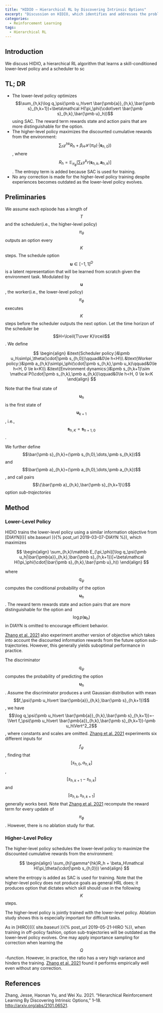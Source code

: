 ```yaml
---
title: "HIDIO — Hierarchical RL by Discovering Intrinsic Options"
excerpt: "Discussion on HIDIO, which identifies and addresses the problem of using a shared representation for learning the policy and the value function."
categories:
  - Reinforcement Learning
tags:
  - Hierarchical RL
---
```


## Introduction

We discuss HIDIO, a hierarchical RL algorithm that learns a skill-conditioned lower-level policy and a scheduler to sc

## TL; DR

- The lower-level policy optimizes $$\sum_{h,k}\log q_\psi(\pmb u_h\vert \bar{\pmb{a}}_{h,k},\bar{\pmb s}_{h,k+1})+\beta\mathcal H(\pi_\phi(\cdot\vert \bar{\pmb s}_{h,k},\bar{\pmb u}_h))$$ using SAC. The reward term rewards state and action pairs that are more distinguishable for the option. 
- The higher-level policy maximizes the discounted cumulative rewards from the environment: $$\sum_{h}\gamma^{hk}R_h + \beta_H\mathcal H(\pi_\theta(\cdot\vert \pmb s_{h,0}))$$, where $$R_h=\mathbb E_{\pi_\phi}[\sum_{k}\gamma^k r(\pmb s_{h,k},\pmb a_{h,k})]$$. The entropy term is added because SAC is used for training.
- No any correction is made for the higher-level policy training despite experiences becomes outdated as the lower-level policy evolves.

## Preliminaries

We assume each episode has a length of $$T$$ and the scheduler(i.e., the higher-level policy) $$\pi_\theta$$ outputs an option every $$K$$ steps. The schedule option $$\pmb u\in[-1,1]^D$$ is a latent representation that will be learned from scratch given the environment task. Modulated by $$\pmb u$$, the worker(i.e., the lower-level policy) $$\pi_\phi$$ executes $$K$$ steps before the scheduler outputs the next option. Let the time horizon of the scheduler be $$H=\lceil{T\over K}\rceil$$. We define 

$$
\begin{align}
&\text{Scheduler policy:}&\pmb u_h\sim\pi_\theta(\cdot|\pmb s_{h,0})\qquad&0\le h<H\\\
&\text{Worker policy:}&\pmb a_{h,k}\sim\pi_\phi(\cdot|\pmb s_{h,k},\pmb u_k)\qquad&0\le h<H, 0 \le k<K\\\
&\text{Environment dynamics:}&\pmb s_{h,k+1}\sim \mathcal P(\cdot|\pmb s_{h,k},\pmb a_{h,k})\qquad&0\le h<H, 0 \le k<K
\end{align}
$$

Note that the final state of $$\pmb u_h$$ is the first state of $$\pmb u_{k+1}$$, i.e., $$\pmb s_{h,K}=\pmb s_{h+1,0}$$. 

We further define $$\bar{\pmb s}_{h,k}=(\pmb s_{h,0},\dots,\pmb s_{h,k})$$ and $$\bar{\pmb a}_{h,k}=(\pmb a_{h,0},\dots,\pmb a_{h,k})$$, and call pairs $$\{\bar{\pmb a}_{h,k},\bar{\pmb s}_{h,k+1}\}$$ option *sub-trajectories*

## Method

### Lower-Level Policy

HIDIO trains the lower-level policy using a similar information objective from [DIAYN]({{ site.baseurl }}{% post_url 2019-03-07-DIAYN %}), which maximizes

$$
\begin{align}
\sum_{h,k}\mathbb E_{\pi_\phi}[\log q_\psi(\pmb u_h|\bar{\pmb{a}}_{h,k},\bar{\pmb s}_{h,k+1})]+\beta\mathcal H(\pi_\phi(\cdot|\bar{\pmb s}_{h,k},\bar{\pmb u}_h))
\end{align}
$$

where $$q_\psi$$ computes the conditional probability of the option $$\pmb u_h$$. The reward term rewards state and action pairs that are more distinguishable for the option and $$\log p(\pmb u_h)$$ in DIAYN is omitted to encourage efficient behavior. 

[Zhang et al. 2021](#ref1) also experiment another version of objective which takes into account the discounted information rewards from the future option sub-trajectories. However, this generally yields suboptimal performance in practice.

The discriminator $$q_\psi$$ computes the probability of predicting the option $$\pmb u_h$$. Assume the discriminator produces a unit Gaussian distribution with mean $$f_\psi(\pmb u_h\vert \bar{\pmb{a}}_{h,k},\bar{\pmb s}_{h,k+1})$$, we have $$\log q_\psi(\pmb u_h\vert \bar{\pmb{a}}_{h,k},\bar{\pmb s}_{h,k+1})=-\Vert f_\psi(\pmb u_h\vert \bar{\pmb{a}}_{h,k},\bar{\pmb s}_{h,k+1})-\pmb u_h\Vert^2_2$$, where constants and scales are omitted. [Zhang et al. 2021](#ref1) experiments six different inputs for $$f_\psi$$, finding that $$[s_{h,0}, a_{h,k}]$$, $$[s_{h,k+1}-s_{h,k}]$$ and $$[a_{h,k}, s_{h,k+1}]$$ generally works best. Note that [Zhang et al. 2021](#ref1) recompute the reward term for every update of $$\pi_\phi$$. However, there is no ablation study for that.

### Higher-Level Policy

The higher-level policy schedules the lower-level policy to maximize the discounted cumulative rewards from the environment:

$$
\begin{align}
\sum_{h}\gamma^{hk}R_h + \beta_H\mathcal H(\pi_\theta(\cdot|\pmb s_{h,0}))
\end{align}
$$

where the entropy is added as SAC is used for training. Note that the higher-level policy does not produce goals as general HRL does; it produces option that dictates which skill should use in the following $$K$$ steps.

The higher-level policy is jointly trained with the lower-level policy. Ablation study shows this is especially important for difficult tasks.

As in [HIRO]({{ site.baseurl }}{% post_url 2019-05-21-HIRO %}), when training in off-policy fashion, option sub-trajectories will be outdated as the lower-level policy evolves. One may apply importance sampling for correction when learning the $$Q$$-function. However, in practice, the ratio has a very high variance and hinders the training. [Zhang et al. 2021](#ref1) found it performs empirically well even without any correction.

## References

<a name="ref1"></a>Zhang, Jesse, Haonan Yu, and Wei Xu. 2021. “Hierarchical Reinforcement Learning By Discovering Intrinsic Options,” 1–18. http://arxiv.org/abs/2101.06521.